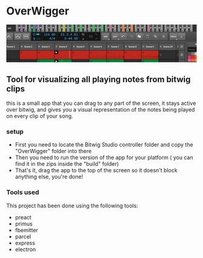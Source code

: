 # OverWigger
![Screenshot](screenshot.png)
## Tool for visualizing all playing notes from bitwig clips

this is a small app that you can drag to any part of the screen, it stays active over bitwig, and gives you a visual representation of the notes being played on every clip of your song.

### setup

- First you need to locate the Bitwig Studio controller folder and copy the "OverWigger" folder into there
- Then you need to run the version of the app for your platform ( you can find it in the zips inside the "build" folder)
- That's it, drag the app to the top of the screen so it doesn't block anything else, you're done!

### Tools used

This project has been done using the following tools:

- preact
- primus
- fbemitter
- parcel
- express
- electron

